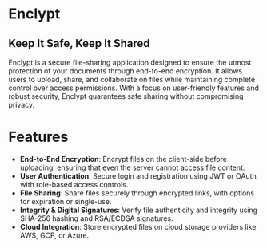 # Enclypt
## Keep It Safe, Keep It Shared

Enclypt is a secure file-sharing application designed to ensure the utmost protection of your documents through end-to-end encryption. It allows users to upload, share, and collaborate on files while maintaining complete control over access permissions. With a focus on user-friendly features and robust security, Enclypt guarantees safe sharing without compromising privacy.

# Features

- **End-to-End Encryption**: Encrypt files on the client-side before uploading, ensuring that even the server cannot access file content.
- **User Authentication**: Secure login and registration using JWT or OAuth, with role-based access controls.
- **File Sharing**: Share files securely through encrypted links, with options for expiration or single-use.
- **Integrity & Digital Signatures**: Verify file authenticity and integrity using SHA-256 hashing and RSA/ECDSA signatures.
- **Cloud Integration**: Store encrypted files on cloud storage providers like AWS, GCP, or Azure.
